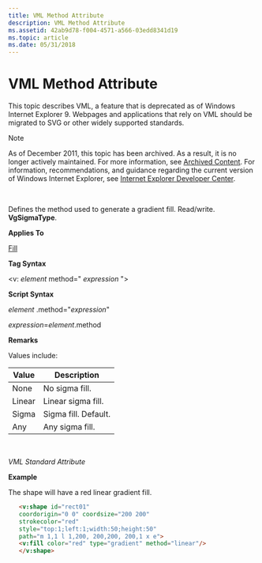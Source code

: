 ```yaml
---
title: VML Method Attribute
description: VML Method Attribute
ms.assetid: 42ab9d78-f004-4571-a566-03edd8341d19
ms.topic: article
ms.date: 05/31/2018
---
```


# VML Method Attribute

This topic describes VML, a feature that is deprecated as of Windows Internet Explorer 9. Webpages and applications that rely on VML should be migrated to SVG or other widely supported standards.

> [!Note]  
> As of December 2011, this topic has been archived. As a result, it is no longer actively maintained. For more information, see [Archived Content](https://docs.microsoft.com/previous-versions/windows/internet-explorer/ie-developer/). For information, recommendations, and guidance regarding the current version of Windows Internet Explorer, see [Internet Explorer Developer Center](https://go.microsoft.com/fwlink/p/?linkid=204313).

 

Defines the method used to generate a gradient fill. Read/write. **VgSigmaType**.

**Applies To**

[Fill](msdn-online-vml-fill-element.md)

**Tag Syntax**

<v: *element* method=" *expression* ">

**Script Syntax**

*element* .method="*expression*"

*expression*=*element*.method

**Remarks**

Values include:



| Value  | Description          |
|--------|----------------------|
| None   | No sigma fill.       |
| Linear | Linear sigma fill.   |
| Sigma  | Sigma fill. Default. |
| Any    | Any sigma fill.      |



 

*VML Standard Attribute*

**Example**

The shape will have a red linear gradient fill.


```HTML
   <v:shape id="rect01"
   coordorigin="0 0" coordsize="200 200"
   strokecolor="red"
   style="top:1;left:1;width:50;height:50"
   path="m 1,1 l 1,200, 200,200, 200,1 x e">
   <v:fill color="red" type="gradient" method="linear"/>
   </v:shape>
```



 

 




